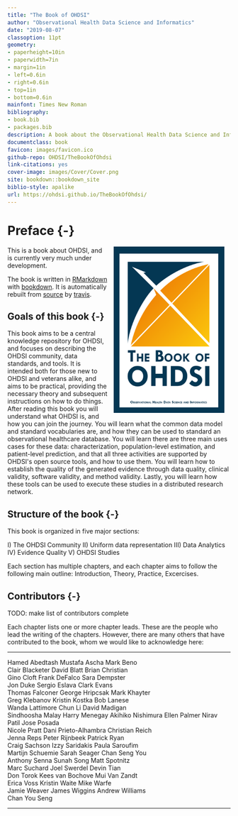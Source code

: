 ```yaml
--- 
title: "The Book of OHDSI"
author: "Observational Health Data Science and Informatics"
date: "2019-08-07"
classoption: 11pt      
geometry:
- paperheight=10in 
- paperwidth=7in
- margin=1in
- left=0.6in
- right=0.6in
- top=1in
- bottom=0.6in
mainfont: Times New Roman
bibliography:
- book.bib
- packages.bib
description: A book about the Observational Health Data Science and Informatics (OHDS). It described the OHDSI community, open standards and open source software.
documentclass: book
favicon: images/favicon.ico
github-repo: OHDSI/TheBookOfOhdsi
link-citations: yes
cover-image: images/Cover/Cover.png
site: bookdown::bookdown_site
biblio-style: apalike
url: https://ohdsi.github.io/TheBookOfOhdsi/
---
```




# Preface {-}

<img src="images/Cover/Cover.png" width="250" height="375" alt="Cover image" align="right" style="margin: 0 1em 0 1em" /> This is a book about OHDSI, and is currently very much under development. 

The book is written in [RMarkdown](https://rmarkdown.rstudio.com) with [bookdown](https://bookdown.org). It is automatically rebuilt from [source](https://github.com/OHDSI/TheBookOfOhdsi) by [travis](http://travis-ci.org/). 

## Goals of this book {-}

This book aims to be a central knowledge repository for OHDSI, and focuses on describing the OHDSI community, data standards, and tools. It is intended both for those new to OHDSI and veterans alike, and aims to be practical, providing the necessary theory and subsequent instructions on how to do things. After reading this book you will understand what OHDSI is, and how you can join the journey. You will learn what the common data model and standard vocabularies are, and how they can be used to standard an observational healthcare database. You will learn there are three main uses cases for these data: characterization, population-level estimation, and patient-level prediction, and that all three activities are supported by OHDSI's open source tools, and how to use them. You will learn how to establish the quality of the generated evidence through data quality, clinical validity, software validity, and method validity. Lastly, you will learn how these tools can be used to execute these studies in a distributed research network.

## Structure of the book {-}

This book is organized in five major sections: 

I) The OHDSI Community
II) Uniform data representation
III) Data Analytics
IV) Evidence Quality
V) OHDSI Studies

Each section has multiple chapters, and each chapter aims to follow the following main outline: Introduction, Theory, Practice, Excercises. 

## Contributors {-}

TODO: make list of contributors complete

Each chapter lists one or more chapter leads. These are the people who lead the writing of the chapters. However, there are many others that have contributed to the book, whom we would like to acknowledge here:


-----------------  ---------------------  ------------------
Hamed Abedtash     Mustafa Ascha          Mark Beno         
Clair Blacketer    David Blatt            Brian Christian   
Gino Cloft         Frank DeFalco          Sara Dempster     
Jon Duke           Sergio Eslava          Clark Evans       
Thomas Falconer    George Hripcsak        Mark Khayter      
Greg Klebanov      Kristin Kostka         Bob Lanese        
Wanda Lattimore    Chun Li                David Madigan     
Sindhoosha Malay   Harry Menegay          Akihiko Nishimura 
Ellen Palmer       Nirav Patil            Jose Posada       
Nicole Pratt       Dani Prieto-Alhambra   Christian Reich   
Jenna Reps         Peter Rijnbeek         Patrick Ryan      
Craig Sachson      Izzy Saridakis         Paula Saroufim    
Martijn Schuemie   Sarah Seager           Chan Seng You     
Anthony Senna      Sunah Song             Matt Spotnitz     
Marc Suchard       Joel Swerdel           Devin Tian        
Don Torok          Kees van Bochove       Mui Van Zandt     
Erica Voss         Kristin Waite          Mike Warfe        
Jamie Weaver       James Wiggins          Andrew Williams   
Chan You Seng                                               
-----------------  ---------------------  ------------------

